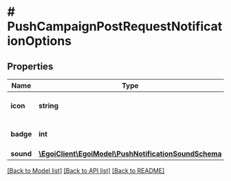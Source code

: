 # # PushCampaignPostRequestNotificationOptions

## Properties

Name | Type | Description | Notes
------------ | ------------- | ------------- | -------------
**icon** | **string** | Url for the icon of the notification | [optional] 
**badge** | **int** | Maximum number of notifications | [optional] 
**sound** | [**\EgoiClient\EgoiModel\PushNotificationSoundSchema**](PushNotificationSoundSchema.md) |  | [optional] 

[[Back to Model list]](../../README.md#documentation-for-models) [[Back to API list]](../../README.md#documentation-for-api-endpoints) [[Back to README]](../../README.md)


